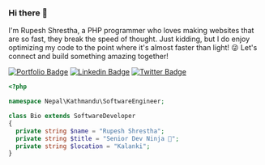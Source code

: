 ### Hi there 👋

I'm Rupesh Shrestha, a PHP programmer who loves making websites that are so fast, they break the speed of thought.
Just kidding, but I do enjoy optimizing my code to the point where it's almost faster than light! 😜 Let's connect and build something amazing together!

[![Portfolio Badge](https://img.shields.io/badge/Blog-000000?style=for-the-badge&logo=google-chrome&logoColor=white)](https://www.rupeshstha.com.np/)
[![Linkedin Badge](https://img.shields.io/badge/-LinkedIn-0e76a8?style=for-the-badge&logo=Linkedin&logoColor=white)](https://www.linkedin.com/in/rupesh-shrestha/)
[![Twitter Badge](https://img.shields.io/badge/-Twitter-00acee?style=for-the-badge&logo=Twitter&logoColor=white)](https://twitter.com/rupess_stha)

```php
<?php

namespace Nepal\Kathmandu\SoftwareEngineer;

class Bio extends SoftwareDeveloper
{
  private string $name = "Rupesh Shrestha";
  private string $title = "Senior Dev Ninja 🥷";
  private string $location = "Kalanki";
}

```
